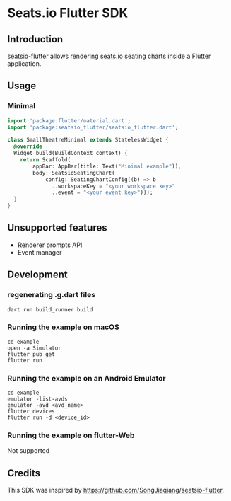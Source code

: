 # Seats.io Flutter SDK

## Introduction

seatsio-flutter allows rendering [seats.io](https://www.seats.io) seating charts inside a Flutter application.

## Usage

### Minimal

```dart
import 'package:flutter/material.dart';
import 'package:seatsio_flutter/seatsio_flutter.dart';

class SmallTheatreMinimal extends StatelessWidget {
  @override
  Widget build(BuildContext context) {
    return Scaffold(
        appBar: AppBar(title: Text("Minimal example")),
        body: SeatsioSeatingChart(
            config: SeatingChartConfig((b) => b
              ..workspaceKey = "<your workspace key>"
              ..event = "<your event key>")));
  }
}
```

## Unsupported features

- Renderer prompts API
- Event manager

## Development

### regenerating .g.dart files
```
dart run build_runner build
```

### Running the example on macOS
```
cd example
open -a Simulator
flutter pub get
flutter run
```

### Running the example on an Android Emulator
```
cd example
emulator -list-avds
emulator -avd <avd_name>
flutter devices
flutter run -d <device_id>
```

### Running the example on flutter-Web
Not supported

## Credits

This SDK was inspired by https://github.com/SongJiaqiang/seatsio-flutter.
